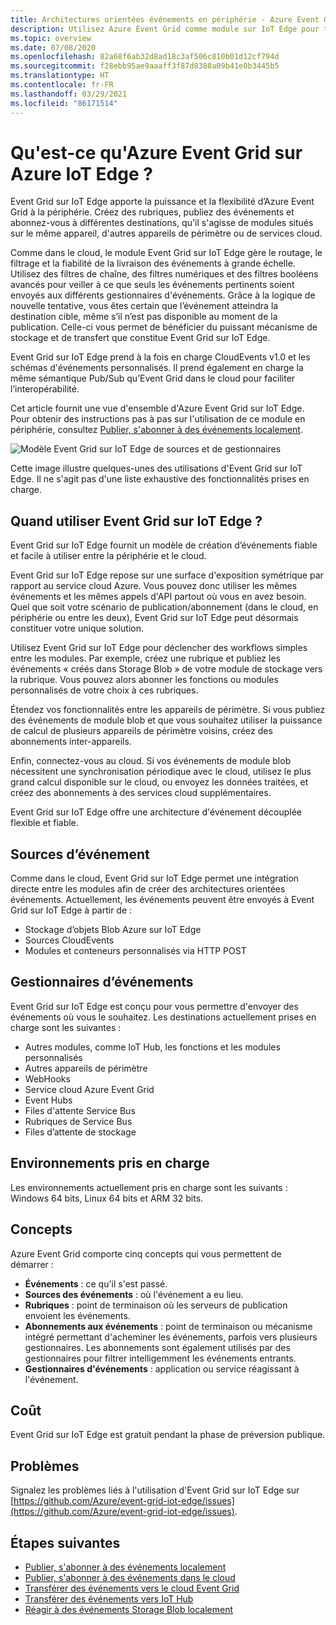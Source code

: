 ```yaml
---
title: Architectures orientées événements en périphérie - Azure Event Grid sur IoT Edge
description: Utilisez Azure Event Grid comme module sur IoT Edge pour transférer des événements entre des modules, des appareils de périmètre et le cloud.
ms.topic: overview
ms.date: 07/08/2020
ms.openlocfilehash: 82a68f6ab32d8ad18c3af506c810b01d12cf794d
ms.sourcegitcommit: f28ebb95ae9aaaff3f87d8388a09b41e0b3445b5
ms.translationtype: HT
ms.contentlocale: fr-FR
ms.lasthandoff: 03/29/2021
ms.locfileid: "86171514"
---
```

# <a name="what-is-azure-event-grid-on-azure-iot-edge"></a>Qu'est-ce qu'Azure Event Grid sur Azure IoT Edge ?
Event Grid sur IoT Edge apporte la puissance et la flexibilité d’Azure Event Grid à la périphérie. Créez des rubriques, publiez des événements et abonnez-vous à différentes destinations, qu'il s'agisse de modules situés sur le même appareil, d'autres appareils de périmètre ou de services cloud.

Comme dans le cloud, le module Event Grid sur IoT Edge gère le routage, le filtrage et la fiabilité de la livraison des événements à grande échelle. Utilisez des filtres de chaîne, des filtres numériques et des filtres booléens avancés pour veiller à ce que seuls les événements pertinents soient envoyés aux différents gestionnaires d'événements. Grâce à la logique de nouvelle tentative, vous êtes certain que l’événement atteindra la destination cible, même s’il n’est pas disponible au moment de la publication. Celle-ci vous permet de bénéficier du puissant mécanisme de stockage et de transfert que constitue Event Grid sur IoT Edge.

Event Grid sur IoT Edge prend à la fois en charge CloudEvents v1.0 et les schémas d'événements personnalisés. Il prend également en charge la même sémantique Pub/Sub qu’Event Grid dans le cloud pour faciliter l’interopérabilité.

Cet article fournit une vue d'ensemble d'Azure Event Grid sur IoT Edge. Pour obtenir des instructions pas à pas sur l'utilisation de ce module en périphérie, consultez [Publier, s'abonner à des événements localement](pub-sub-events-webhook-local.md). 

![Modèle Event Grid sur IoT Edge de sources et de gestionnaires](../media/edge-overview/functional-model.png)

Cette image illustre quelques-unes des utilisations d'Event Grid sur IoT Edge. Il ne s'agit pas d'une liste exhaustive des fonctionnalités prises en charge.

## <a name="when-to-use-event-grid-on-iot-edge"></a>Quand utiliser Event Grid sur IoT Edge ?

Event Grid sur IoT Edge fournit un modèle de création d’événements fiable et facile à utiliser entre la périphérie et le cloud.

Event Grid sur IoT Edge repose sur une surface d'exposition symétrique par rapport au service cloud Azure. Vous pouvez donc utiliser les mêmes événements et les mêmes appels d'API partout où vous en avez besoin. Quel que soit votre scénario de publication/abonnement (dans le cloud, en périphérie ou entre les deux), Event Grid sur IoT Edge peut désormais constituer votre unique solution.

Utilisez Event Grid sur IoT Edge pour déclencher des workflows simples entre les modules. Par exemple, créez une rubrique et publiez les événements « créés dans Storage Blob » de votre module de stockage vers la rubrique. Vous pouvez alors abonner les fonctions ou modules personnalisés de votre choix à ces rubriques.

Étendez vos fonctionnalités entre les appareils de périmètre. Si vous publiez des événements de module blob et que vous souhaitez utiliser la puissance de calcul de plusieurs appareils de périmètre voisins, créez des abonnements inter-appareils.

Enfin, connectez-vous au cloud. Si vos événements de module blob nécessitent une synchronisation périodique avec le cloud, utilisez le plus grand calcul disponible sur le cloud, ou envoyez les données traitées, et créez des abonnements à des services cloud supplémentaires.

Event Grid sur IoT Edge offre une architecture d'événement découplée flexible et fiable.

## <a name="event-sources"></a>Sources d’événement

Comme dans le cloud, Event Grid sur IoT Edge permet une intégration directe entre les modules afin de créer des architectures orientées événements. Actuellement, les événements peuvent être envoyés à Event Grid sur IoT Edge à partir de :

* Stockage d’objets Blob Azure sur IoT Edge
* Sources CloudEvents
* Modules et conteneurs personnalisés via HTTP POST

## <a name="event-handlers"></a>Gestionnaires d’événements

Event Grid sur IoT Edge est conçu pour vous permettre d'envoyer des événements où vous le souhaitez. Les destinations actuellement prises en charge sont les suivantes :

* Autres modules, comme IoT Hub, les fonctions et les modules personnalisés
* Autres appareils de périmètre
* WebHooks
* Service cloud Azure Event Grid
* Event Hubs
* Files d'attente Service Bus
* Rubriques de Service Bus
* Files d’attente de stockage

## <a name="supported-environments"></a>Environnements pris en charge
Les environnements actuellement pris en charge sont les suivants : Windows 64 bits, Linux 64 bits et ARM 32 bits.

## <a name="concepts"></a>Concepts

Azure Event Grid comporte cinq concepts qui vous permettent de démarrer :

* **Événements** : ce qu'il s'est passé.
* **Sources des événements** : où l'événement a eu lieu.
* **Rubriques** : point de terminaison où les serveurs de publication envoient les événements.
* **Abonnements aux événements** : point de terminaison ou mécanisme intégré permettant d'acheminer les événements, parfois vers plusieurs gestionnaires. Les abonnements sont également utilisés par des gestionnaires pour filtrer intelligemment les événements entrants.
* **Gestionnaires d'événements** : application ou service réagissant à l'événement.

## <a name="cost"></a>Coût

Event Grid sur IoT Edge est gratuit pendant la phase de préversion publique.

## <a name="issues"></a>Problèmes
Signalez les problèmes liés à l'utilisation d'Event Grid sur IoT Edge sur [https://github.com/Azure/event-grid-iot-edge/issues](https://github.com/Azure/event-grid-iot-edge/issues).

## <a name="next-steps"></a>Étapes suivantes

* [Publier, s'abonner à des événements localement](pub-sub-events-webhook-local.md)
* [Publier, s'abonner à des événements dans le cloud](pub-sub-events-webhook-cloud.md)
* [Transférer des événements vers le cloud Event Grid](forward-events-event-grid-cloud.md)
* [Transférer des événements vers IoT Hub](forward-events-iothub.md)
* [Réagir à des événements Storage Blob localement](react-blob-storage-events-locally.md)